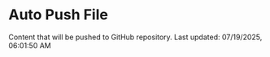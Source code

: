 # Auto Push File

Content that will be pushed to GitHub repository.
Last updated: 07/19/2025, 06:01:50 AM
